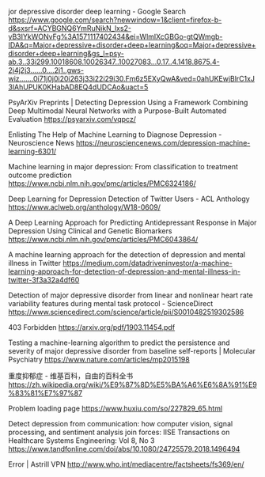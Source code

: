 jor depressive disorder deep learning - Google Search
https://www.google.com/search?newwindow=1&client=firefox-b-d&sxsrf=ACYBGNQ6YmRuNikN_lxs2-yB3IYkWONvFg%3A1571117402434&ei=WlmlXcGBGo-gtQWmgb-IDA&q=Major+depressive+disorder+deep+learning&oq=Major+depressive+disorder+deep+learning&gs_l=psy-ab.3..33i299.10018608.10026347..10027083...0.17..4.1418.8675.4-2j4j2j3......0....2j1..gws-wiz.......0i71j0j0i20i263j33i22i29i30.Fm6z5EXyQwA&ved=0ahUKEwjBlrC1xJ3lAhUPUK0KHabAD8EQ4dUDCAo&uact=5

PsyArXiv Preprints | Detecting Depression Using a Framework Combining Deep Multimodal Neural Networks with a Purpose-Built Automated Evaluation
https://psyarxiv.com/vqpcz/

Enlisting The Help of Machine Learning to Diagnose Depression - Neuroscience News
https://neurosciencenews.com/depression-machine-learning-6301/

Machine learning in major depression: From classification to treatment outcome prediction
https://www.ncbi.nlm.nih.gov/pmc/articles/PMC6324186/

Deep Learning for Depression Detection of Twitter Users - ACL Anthology
https://www.aclweb.org/anthology/W18-0609/

A Deep Learning Approach for Predicting Antidepressant Response in Major Depression Using Clinical and Genetic Biomarkers
https://www.ncbi.nlm.nih.gov/pmc/articles/PMC6043864/

A machine learning approach for the detection of depression and mental illness in Twitter
https://medium.com/datadriveninvestor/a-machine-learning-approach-for-detection-of-depression-and-mental-illness-in-twitter-3f3a32a4df60

Detection of major depressive disorder from linear and nonlinear heart rate variability features during mental task protocol - ScienceDirect
https://www.sciencedirect.com/science/article/pii/S0010482519302586

403 Forbidden
https://arxiv.org/pdf/1903.11454.pdf

Testing a machine-learning algorithm to predict the persistence and severity of major depressive disorder from baseline self-reports | Molecular Psychiatry
https://www.nature.com/articles/mp2015198

重度抑郁症 - 维基百科，自由的百科全书
https://zh.wikipedia.org/wiki/%E9%87%8D%E5%BA%A6%E6%8A%91%E9%83%81%E7%97%87

Problem loading page
https://www.huxiu.com/so/227829_65.html

Detect depression from communication: how computer vision, signal processing, and sentiment analysis join forces: IISE Transactions on Healthcare Systems Engineering: Vol 8, No 3
https://www.tandfonline.com/doi/abs/10.1080/24725579.2018.1496494

Error | Astrill VPN
http://www.who.int/mediacentre/factsheets/fs369/en/

